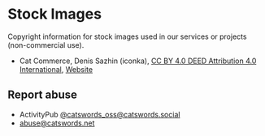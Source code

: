 # Stock Images

Copyright information for stock images used in our services or projects (non-commercial use).

* Cat Commerce, Denis Sazhin (iconka), [CC BY 4.0 DEED Attribution 4.0 International](https://creativecommons.org/licenses/by/4.0/), [Website](https://iconka.com/portfolio/cat-commerce/)

## Report abuse
* ActivityPub [@catswords_oss@catswords.social](https://catswords.social/@catswords_oss)
* abuse@catswords.net
